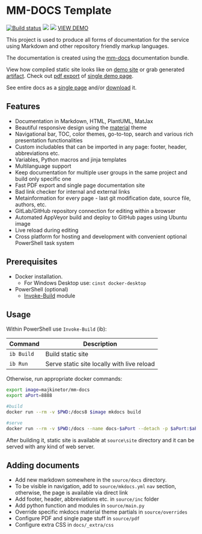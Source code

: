 # MM-DOCS Template

[![Build status](https://ci.appveyor.com/api/projects/status/1sybv5w5lgywnwc4?svg=true)](https://ci.appveyor.com/project/majkinetor/mm-docs-template)
[![](http://transparent-favicon.info/favicon.ico)](#)
[![](http://transparent-favicon.info/favicon.ico)](#)
[VIEW DEMO](https://majkinetor.github.io/mm-docs-template)

This project is used to produce all forms of documentation for the service using Markdown and other repository friendly markup languages.

The documentation is created using the [mm-docs](https://github.com/majkinetor/mm-docs) documentation bundle.

View how compiled static site looks like on [demo site](https://majkinetor.github.io/mm-docs-template) or grab generated [artifact](https://ci.appveyor.com/project/majkinetor/mm-docs-template/build/artifacts). Check out [pdf export](https://majkinetor.github.io/mm-docs-template/docs.pdf) of [single demo page](https://majkinetor.github.io/mm-docs-template/demo).

See entire docs as a [single page](https://majkinetor.github.io/mm-docs-template/print_page/) and/or [download](https://majkinetor.github.io/mm-docs-template/download/) it.

## Features

- Documentation in Markdown, HTML, PlantUML, MatJax
- Beautiful responsive design using the [material](https://squidfunk.github.io/mkdocs-material) theme
- Navigational bar, TOC, color themes, go-to-top, search and various rich presentation functionalities
- Custom includables that can be imported in any page: footer, header, abbreviations etc.
- Variables, Python macros and jinja templates
- Multilanguage support
- Keep documentation for multiple user groups in the same project and build only specific one
- Fast PDF export and single page documentation site
- Bad link checker for internal and external links
- Metainformation for every page - last git modification date, source file, authors, etc.
- GitLab/GitHub repository connection for editing within a browser
- Automated AppVeyor build and deploy to GitHub pages using Ubuntu image
- Live reload during editing
- Cross platform for hosting and development with convenient optional PowerShell task system

## Prerequisites

- Docker installation.
  - For Windows Desktop use: `cinst docker-desktop`
- PowerShell (optional)
  - [Invoke-Build](https://www.powershellgallery.com/packages/InvokeBuild) module

## Usage

Within PowerShell use `Invoke-Build` (ib):

|       Command        |                                             Description                                              |
| -------------------- | ---------------------------------------------------------------------------------------------------- |
| `ib Build`           | Build static site |
| `ib Run` | Serve static site locally with live reload  |

Otherwise, run appropriate docker commands:

```sh
export image=majkinetor/mm-docs
export aPort=8888

#build
docker run --rm -v $PWD:/docs8 $image mkdocs build

#serve
docker run --rm -v $PWD:/docs --name docs-$aPort --detach -p $aPort:$aPort $image mkdocs serve --dev-addr 0.0.0.0:$aPort
```

After building it, static site is available at `source\site` directory and it can be served with any kind of web server.

## Adding documents

- Add new markdown somewhere in the `source/docs` directory.
- To be visible in navigation, add to `source/mkdocs.yml` `nav` section, otherwise, the page is available via direct link
- Add footer, header, abbreviations etc. in `source/inc` folder
- Add python function and modules in `source/main.py`
- Override specific mkdocs material theme partials in `source/overrides`
- Configure PDF and single page stuff in `source/pdf`
- Configure extra CSS in `docs/_extra/css`
